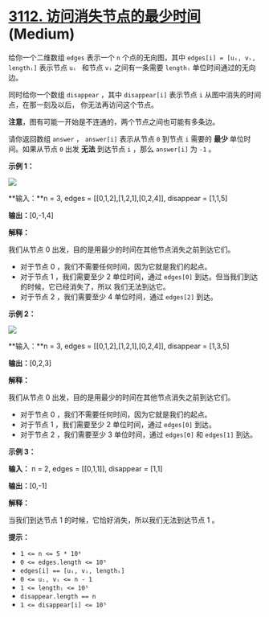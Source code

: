 # [3112. 访问消失节点的最少时间][link] (Medium)

[link]: https://leetcode.cn/contest/biweekly-contest-128/problems/minimum-time-to-visit-disappearing-nodes/

给你一个二维数组 `edges` 表示一个 `n` 个点的无向图，其中 `edges[i] = [uᵢ, vᵢ, lengthᵢ]` 表示节点 `uᵢ
` 和节点 `vᵢ` 之间有一条需要 `lengthᵢ` 单位时间通过的无向边。

同时给你一个数组 `disappear` ，其中 `disappear[i]` 表示节点 `i` 从图中消失的时间点，在那一刻及以后，
你无法再访问这个节点。

**注意**，图有可能一开始是不连通的，两个节点之间也可能有多条边。

请你返回数组 `answer` ， `answer[i]` 表示从节点 `0` 到节点 `i` 需要的 **最少** 单位时间。如果从节点 
`0` 出发 **无法** 到达节点 `i` ，那么 `answer[i]` 为 `-1` 。

**示例 1：**

![](https://assets.leetcode.com/uploads/2024/03/09/example1.png)

**输入：**n = 3, edges = \[\[0,1,2\],\[1,2,1\],\[0,2,4\]\], disappear = \[1,1,5\]

**输出：**\[0,-1,4\]

**解释：**

我们从节点 0 出发，目的是用最少的时间在其他节点消失之前到达它们。

- 对于节点 0 ，我们不需要任何时间，因为它就是我们的起点。
- 对于节点 1 ，我们需要至少 2 单位时间，通过 `edges[0]` 到达。但当我们到达的时候，它已经消失了，所以
我们无法到达它。
- 对于节点 2 ，我们需要至少 4 单位时间，通过 `edges[2]` 到达。

**示例 2：**

![](https://assets.leetcode.com/uploads/2024/03/09/example2.png)

**输入：**n = 3, edges = \[\[0,1,2\],\[1,2,1\],\[0,2,4\]\], disappear = \[1,3,5\]

**输出：**\[0,2,3\]

**解释：**

我们从节点 0 出发，目的是用最少的时间在其他节点消失之前到达它们。

- 对于节点 0 ，我们不需要任何时间，因为它就是我们的起点。
- 对于节点 1 ，我们需要至少 2 单位时间，通过 `edges[0]` 到达。
- 对于节点 2 ，我们需要至少 3 单位时间，通过 `edges[0]` 和 `edges[1]` 到达。

**示例 3：**

**输入：** n = 2, edges = \[\[0,1,1\]\], disappear = \[1,1\]

**输出：**\[0,-1\]

**解释：**

当我们到达节点 1 的时候，它恰好消失，所以我们无法到达节点 1 。

**提示：**

- `1 <= n <= 5 * 10⁴`
- `0 <= edges.length <= 10⁵`
- `edges[i] == [uᵢ, vᵢ, lengthᵢ]`
- `0 <= uᵢ, vᵢ <= n - 1`
- `1 <= lengthᵢ <= 10⁵`
- `disappear.length == n`
- `1 <= disappear[i] <= 10⁵`
